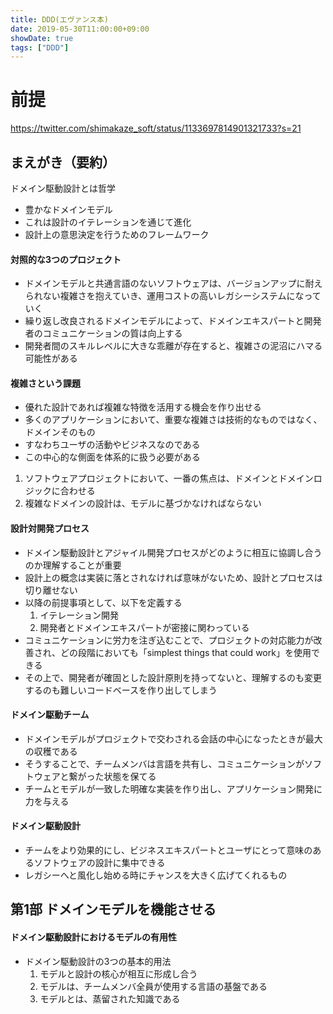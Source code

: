 ```yaml
---
title: DDD(エヴァンス本)
date: 2019-05-30T11:00:00+09:00
showDate: true
tags: ["DDD"]
---
```


# 前提
https://twitter.com/shimakaze_soft/status/1133697814901321733?s=21

## まえがき（要約）
ドメイン駆動設計とは哲学
- 豊かなドメインモデル
- これは設計のイテレーションを通じて進化
- 設計上の意思決定を行うためのフレームワーク

#### 対照的な3つのプロジェクト
- ドメインモデルと共通言語のないソフトウェアは、バージョンアップに耐えられない複雑さを抱えていき、運用コストの高いレガシーシステムになっていく
- 繰り返し改良されるドメインモデルによって、ドメインエキスパートと開発者のコミュニケーションの質は向上する
- 開発者間のスキルレベルに大きな乖離が存在すると、複雑さの泥沼にハマる可能性がある

#### 複雑さという課題
- 優れた設計であれば複雑な特徴を活用する機会を作り出せる
- 多くのアプリケーションにおいて、重要な複雑さは技術的なものではなく、ドメインそのもの
- すなわちユーザの活動やビジネスなのである
- この中心的な側面を体系的に扱う必要がある

1. ソフトウェアプロジェクトにおいて、一番の焦点は、ドメインとドメインロジックに合わせる
2. 複雑なドメインの設計は、モデルに基づかなければならない

#### 設計対開発プロセス
- ドメイン駆動設計とアジャイル開発プロセスがどのように相互に協調し合うのか理解することが重要
- 設計上の概念は実装に落とされなければ意味がないため、設計とプロセスは切り離せない
- 以降の前提事項として、以下を定義する
  1. イテレーション開発
  2. 開発者とドメインエキスパートが密接に関わっている
- コミュニケーションに労力を注ぎ込むことで、プロジェクトの対応能力が改善され、どの段階においても「simplest things that could work」を使用できる
- その上で、開発者が確固とした設計原則を持ってないと、理解するのも変更するのも難しいコードベースを作り出してしまう

#### ドメイン駆動チーム
- ドメインモデルがプロジェクトで交わされる会話の中心になったときが最大の収穫である
- そうすることで、チームメンバは言語を共有し、コミュニケーションがソフトウェアと繋がった状態を保てる
- チームとモデルが一致した明確な実装を作り出し、アプリケーション開発に力を与える

#### ドメイン駆動設計
- チームをより効果的にし、ビジネスエキスパートとユーザにとって意味のあるソフトウェアの設計に集中できる
- レガシーへと風化し始める時にチャンスを大きく広げてくれるもの

## 第1部 ドメインモデルを機能させる
#### ドメイン駆動設計におけるモデルの有用性
- ドメイン駆動設計の3つの基本的用法
  1. モデルと設計の核心が相互に形成し合う
  2. モデルは、チームメンバ全員が使用する言語の基盤である
  3. モデルとは、蒸留された知識である
